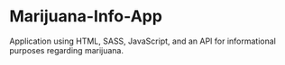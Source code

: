 # Marijuana-Info-App
Application using HTML, SASS, JavaScript, and an API for informational purposes regarding marijuana. 
